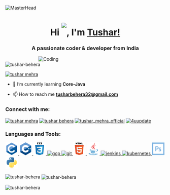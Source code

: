 ![MasterHead](https://mir-s3-cdn-cf.behance.net/project_modules/max_1200/c86c2563154543.5aa7c66ed2b1f.gif)

<h1 align="center">Hi <img src="https://github.com/TheDudeThatCode/TheDudeThatCode/raw/master/Assets/Hi.gif" height="40" style="max-width: 10%; display: inline-block;" data-target="animated-image.originalImage">, I'm <a href="https://www.linkedin.com/in/tushar-behera-574839171" rel="nofollow">Tushar!</a></h1>
<h3 align="center">A passionate coder & developer from India</h3>
<img align="right" alt="Coding" width="400" src="https://149695847.v2.pressablecdn.com/wp-content/uploads/2018/12/developer-dribbble.gif">

<p align="left"> <img src="https://komarev.com/ghpvc/?username=tushar-behera&label=Profile%20views&color=0e75b6&style=flat" alt="tushar-behera" /> </p>

<p align="left"> <a href="https://twitter.com/tushar mehra" target="blank"><img src="https://img.shields.io/twitter/follow/tushar mehra?logo=twitter&style=for-the-badge" alt="tushar mehra" /></a> </p>

- 🌱 I’m currently learning **Core-Java**

- 📫 How to reach me **tusharbehera32@gmail.com**

<h3 align="left">Connect with me:</h3>
<p align="left">
<a href="https://twitter.com/tushar mehra" target="blank"><img align="center" src="https://raw.githubusercontent.com/rahuldkjain/github-profile-readme-generator/master/src/images/icons/Social/twitter.svg" alt="tushar mehra" height="30" width="40" /></a>
<a href="https://linkedin.com/in/tushar behera" target="blank"><img align="center" src="https://raw.githubusercontent.com/rahuldkjain/github-profile-readme-generator/master/src/images/icons/Social/linked-in-alt.svg" alt="tushar behera" height="30" width="40" /></a>
<a href="https://instagram.com/tushar_mehra_official" target="blank"><img align="center" src="https://raw.githubusercontent.com/rahuldkjain/github-profile-readme-generator/master/src/images/icons/Social/instagram.svg" alt="tushar_mehra_official" height="30" width="40" /></a>
<a href="https://www.youtube.com/c/4uupdate" target="blank"><img align="center" src="https://raw.githubusercontent.com/rahuldkjain/github-profile-readme-generator/master/src/images/icons/Social/youtube.svg" alt="4uupdate" height="30" width="40" /></a>
</p>

<h3 align="left">Languages and Tools:</h3>
<p align="left"> <a href="https://www.cprogramming.com/" target="_blank" rel="noreferrer"> <img src="https://raw.githubusercontent.com/devicons/devicon/master/icons/c/c-original.svg" alt="c" width="40" height="40"/> </a> <a href="https://www.w3schools.com/cpp/" target="_blank" rel="noreferrer"> <img src="https://raw.githubusercontent.com/devicons/devicon/master/icons/cplusplus/cplusplus-original.svg" alt="cplusplus" width="40" height="40"/> </a> <a href="https://www.w3schools.com/css/" target="_blank" rel="noreferrer"> <img src="https://raw.githubusercontent.com/devicons/devicon/master/icons/css3/css3-original-wordmark.svg" alt="css3" width="40" height="40"/> </a> <a href="https://cloud.google.com" target="_blank" rel="noreferrer"> <img src="https://www.vectorlogo.zone/logos/google_cloud/google_cloud-icon.svg" alt="gcp" width="40" height="40"/> </a> <a href="https://git-scm.com/" target="_blank" rel="noreferrer"> <img src="https://www.vectorlogo.zone/logos/git-scm/git-scm-icon.svg" alt="git" width="40" height="40"/> </a> <a href="https://www.w3.org/html/" target="_blank" rel="noreferrer"> <img src="https://raw.githubusercontent.com/devicons/devicon/master/icons/html5/html5-original-wordmark.svg" alt="html5" width="40" height="40"/> </a> <a href="https://www.java.com" target="_blank" rel="noreferrer"> <img src="https://raw.githubusercontent.com/devicons/devicon/master/icons/java/java-original.svg" alt="java" width="40" height="40"/> </a> <a href="https://www.jenkins.io" target="_blank" rel="noreferrer"> <img src="https://www.vectorlogo.zone/logos/jenkins/jenkins-icon.svg" alt="jenkins" width="40" height="40"/> </a> <a href="https://kubernetes.io" target="_blank" rel="noreferrer"> <img src="https://www.vectorlogo.zone/logos/kubernetes/kubernetes-icon.svg" alt="kubernetes" width="40" height="40"/> </a> <a href="https://www.photoshop.com/en" target="_blank" rel="noreferrer"> <img src="https://raw.githubusercontent.com/devicons/devicon/master/icons/photoshop/photoshop-line.svg" alt="photoshop" width="40" height="40"/> </a> <a href="https://www.python.org" target="_blank" rel="noreferrer"> <img src="https://raw.githubusercontent.com/devicons/devicon/master/icons/python/python-original.svg" alt="python" width="40" height="40"/> </a> </p>

<p><img align="left" src="https://github-readme-stats.vercel.app/api/top-langs?username=tushar-behera&show_icons=true&locale=en&layout=compact" alt="tushar-behera" /></p>

<p>&nbsp;<img align="center" src="https://github-readme-stats.vercel.app/api?username=tushar-behera&show_icons=true&locale=en" alt="tushar-behera" /></p>

<p><img align="center" src="https://github-readme-streak-stats.herokuapp.com/?user=tushar-behera&" alt="tushar-behera" /></p>
